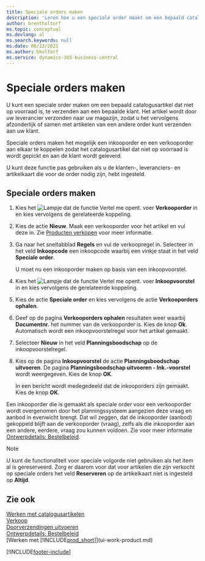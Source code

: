 ```yaml
---
title: Speciale orders maken
description: 'Leren hoe u een speciale order maakt om een bepaald catalogusartikel dat niet op voorraad is, te verzenden aan een bepaalde klant.'
author: brentholtorf
ms.topic: conceptual
ms.devlang: al
ms.search.keywords: null
ms.date: 06/23/2021
ms.author: bholtorf
ms.service: dynamics-365-business-central
---
```

# Speciale orders maken

U kunt een speciale order maken om een bepaald catalogusartikel dat niet op voorraad is, te verzenden aan een bepaalde klant. Het artikel wordt door uw leverancier verzonden naar uw magazijn, zodat u het vervolgens afzonderlijk of samen met artikelen van een andere order kunt verzenden aan uw klant.  

Speciale orders maken het mogelijk een inkooporder en een verkooporder aan elkaar te koppelen zodat het catalogusartikel dat niet op voorraad is wordt gepickt en aan de klant wordt geleverd.  

U kunt deze functie pas gebruiken als u de klanten-, leveranciers- en artikelkaart die voor de order nodig zijn, hebt ingesteld.  

## Speciale orders maken

1.  Kies het ![Lampje dat de functie Vertel me opent.](media/ui-search/search_small.png "Vertel me wat u wilt doen") voer **Verkooporder** in en kies vervolgens de gerelateerde koppeling.  
2. Kies de actie **Nieuw**. Maak een  verkooporder voor het artikel en vul deze in. Zie [Producten verkopen](sales-how-sell-products.md) voor meer informatie.
3.  Ga naar het sneltabblad **Regels** en vul de verkoopregel in. Selecteer in het veld **Inkoopcode** een inkoopcode waarbij een vinkje staat in het veld **Speciale order**.

    U moet nu een inkooporder maken op basis van een inkoopvoorstel.  
4. Kies het ![Lampje dat de functie Vertel me opent.](media/ui-search/search_small.png "Vertel me wat u wilt doen") voer **Inkoopvoorstel** in en kies vervolgens de gerelateerde koppeling.  
5. Kies de actie **Speciale order** en kies vervolgens de actie **Verkooporders ophalen**.  
6.  Geef op de pagina **Verkooporders ophalen** resultaten weer waarbij **Documentnr.** het nummer van de verkooporder is. Kies de knop **Ok**. Automatisch wordt een inkoopvoorstelregel voor het artikel gemaakt.  
7.  Selecteer **Nieuw** in het veld **Planningsboodschap** op de inkoopvoorstelregel.  
8.  Kies op de pagina **Inkoopvoorstel** de actie **Planningsboodschap uitvoeren**. De pagina **Planningsboodschap uitvoeren - Ink.-voorstel** wordt weergegeven. Kies de knop **OK**.  

    In een bericht wordt medegedeeld dat de inkooporders zijn gemaakt. Kies de knop **OK**.  

Een inkooporder die is gemaakt als speciale order voor een verkooporder wordt overgenomen door het planningssysteem aangezien deze vraag en aanbod in evenwicht brengt. Dat wil zeggen, dat de inkooporder (aanbod) gekoppeld blijft aan de verkooporder (vraag), zelfs als die inkooporder aan een andere, eerdere, vraag zou kunnen voldoen. Zie voor meer informatie [Ontwerpdetails: Bestelbeleid](design-details-reservation-order-tracking-and-action-messaging.md).  

> [!NOTE]  
>  U kunt de functionaliteit voor speciale volgorde niet gebruiken als het item al is gereserveerd. Zorg er daarom voor dat voor artikelen die zijn verkocht op speciale orders het veld **Reserveren** op de artikelkaart niet is ingesteld op **Altijd**.  

## Zie ook

[Werken met catalogusartikelen](inventory-how-work-nonstock-items.md)  
[Verkoop](sales-manage-sales.md)  
[Doorverzendingen uitvoeren](sales-how-drop-shipment.md)   
[Ontwerpdetails: Bestelbeleid](design-details-reservation-order-tracking-and-action-messaging.md)  
[Werken met [!INCLUDE[prod_short](includes/prod_short.md)]](ui-work-product.md)


[!INCLUDE[footer-include](includes/footer-banner.md)]
